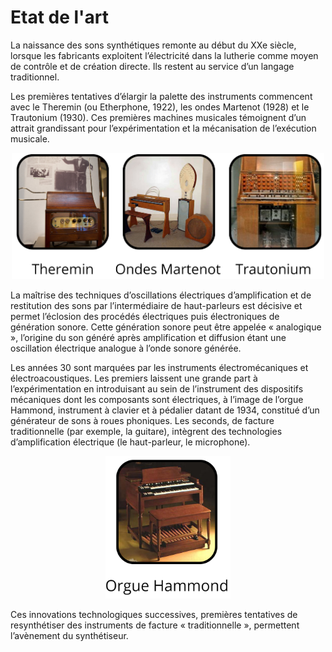 # Etat de l'art

La naissance des sons synthétiques remonte au début du XXe siècle, lorsque les fabricants exploitent l’électricité dans la lutherie comme moyen de contrôle et de création directe. Ils restent au service d’un langage traditionnel.

Les premières tentatives d’élargir la palette des instruments commencent avec le Theremin (ou Etherphone, 1922), les ondes Martenot (1928) et le Trautonium (1930). Ces premières machines musicales témoignent d’un attrait grandissant pour l’expérimentation et la mécanisation de l’exécution musicale.

<p align="center"><img src="images/machines.png" width="500" /></p>


La maîtrise des techniques d’oscillations électriques d’amplification et de restitution des sons par l’intermédiaire de haut-parleurs est décisive et permet l’éclosion des procédés électriques puis électroniques de génération sonore. Cette génération sonore peut être appelée « analogique », l’origine du son généré après amplification et diffusion étant une oscillation électrique analogue à l’onde sonore générée.

Les années 30 sont marquées par les instruments électromécaniques et électroacoustiques. Les premiers laissent une grande part à l’expérimentation en introduisant au sein de l’instrument des dispositifs mécaniques dont les composants sont électriques, à l’image de l’orgue Hammond, instrument à clavier et à pédalier datant de 1934, constitué d’un générateur de sons à roues phoniques. Les seconds, de facture traditionnelle (par exemple, la guitare), intègrent des technologies d’amplification électrique (le haut-parleur, le microphone).

<p align="center"><img src="images/hammond.png" width="200" /></p>


Ces innovations technologiques successives, premières tentatives de resynthétiser des instruments de facture « traditionnelle », permettent l’avènement du synthétiseur.
